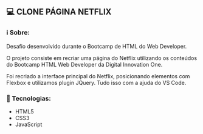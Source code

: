 ## :computer: CLONE PÁGINA NETFLIX



### ℹ️ Sobre:

Desafio desenvolvido durante o Bootcamp de HTML do Web Developer.

O projeto consiste em recriar uma página do Netflix utilizando os conteúdos do Bootcamp HTML Web Developer da Digital Innovation One. 

Foi recriado a interface principal do Netflix, posicionando elementos com Flexbox e utilizamos plugin JQuery. Tudo isso com a ajuda do VS Code.



### 🚀 Tecnologias:

- HTML5
- CSS3
- JavaScript

##  

